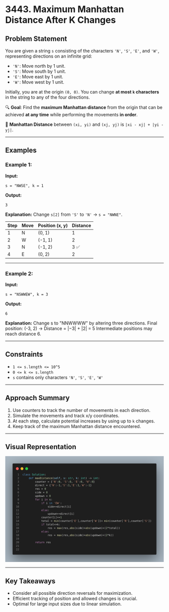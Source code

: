 # 3443. Maximum Manhattan Distance After K Changes

## Problem Statement

You are given a string `s` consisting of the characters `'N'`, `'S'`, `'E'`, and `'W'`, representing directions on an infinite grid:

* `'N'`: Move north by 1 unit.
* `'S'`: Move south by 1 unit.
* `'E'`: Move east by 1 unit.
* `'W'`: Move west by 1 unit.

Initially, you are at the origin `(0, 0)`. You can change **at most `k` characters** in the string to any of the four directions.

🔍 **Goal**: Find the **maximum Manhattan distance** from the origin that can be achieved **at any time** while performing the movements **in order**.

📏 **Manhattan Distance** between `(xi, yi)` and `(xj, yj)` is `|xi - xj| + |yi - yj|`.

---

## Examples

### Example 1:

**Input:**

```
s = "NWSE", k = 1
```

**Output:**

```
3
```

**Explanation:**
Change `s[2]` from `'S'` to `'N'` → `s = "NWNE"`.

| Step | Move | Position (x, y) | Distance |
| ---- | ---- | --------------- | -------- |
| 1    | N    | (0, 1)          | 1        |
| 2    | W    | (-1, 1)         | 2        |
| 3    | N    | (-1, 2)         | 3 ✅      |
| 4    | E    | (0, 2)          | 2        |

---

### Example 2:

**Input:**

```
s = "NSWWEW", k = 3
```

**Output:**

```
6
```

**Explanation:**
Change s to "NNWWWW" by altering three directions.
Final position: (-3, 2) → Distance = |−3| + |2| = 5
Intermediate positions may reach distance 6.

---

## Constraints

* `1 <= s.length <= 10^5`
* `0 <= k <= s.length`
* `s` contains only characters `'N'`, `'S'`, `'E'`, `'W'`

---

## Approach Summary

1. Use counters to track the number of movements in each direction.
2. Simulate the movements and track x/y coordinates.
3. At each step, calculate potential increases by using up to `k` changes.
4. Keep track of the maximum Manhattan distance encountered.

---

## Visual Representation

![Implementation](image.png)

---

## Key Takeaways

* Consider all possible direction reversals for maximization.
* Efficient tracking of position and allowed changes is crucial.
* Optimal for large input sizes due to linear simulation.
